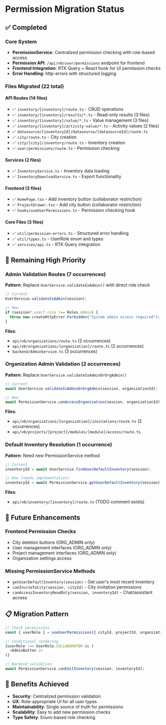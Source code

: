 # Permission Migration Status

## ✅ Completed

### Core System
- **PermissionService**: Centralized permission checking with role-based access
- **Permission API**: `/api/v0/user/permissions` endpoint for frontend
- **Frontend Integration**: RTK Query + React hook for UI permission checks
- **Error Handling**: http-errors with structured logging

### Files Migrated (22 total)

#### API Routes (14 files)
- ✅ `inventory/[inventory]/route.ts` - CRUD operations  
- ✅ `inventory/[inventory]/results/*.ts` - Read-only results (3 files)
- ✅ `inventory/[inventory]/value/*.ts` - Value management (3 files) 
- ✅ `inventory/[inventory]/activity-value/*.ts` - Activity values (2 files)
- ✅ `datasource/[inventoryId]/datasource/[datasourceId]/route.ts`
- ✅ `city/route.ts` - City creation
- ✅ `city/[city]/inventory/route.ts` - Inventory creation
- ✅ `user/permissions/route.ts` - Permission checking

#### Services (2 files)
- ✅ `InventoryService.ts` - Inventory data loading
- ✅ `InventoryDownloadService.ts` - Export functionality

#### Frontend (3 files)  
- ✅ `HomePage.tsx` - Add inventory button (collaborator restriction)
- ✅ `ProjectDrawer.tsx` - Add city button (collaborator restriction)
- ✅ `hooks/useUserPermissions.ts` - Permission checking hook

#### Core Files (3 files)
- ✅ `util/permission-errors.ts` - Structured error handling
- ✅ `util/types.ts` - UserRole enum and types
- ✅ `services/api.ts` - RTK Query integration

## 🔄 Remaining High Priority

### Admin Validation Routes (7 occurrences)
**Pattern**: Replace `UserService.validateIsAdmin()` with direct role check
```typescript
// Current
UserService.validateIsAdmin(session);

// New  
if (session?.user?.role !== Roles.Admin) {
  throw new createHttpError.Forbidden("System admin access required");
}
```

**Files**:
- `api/v0/organizations/route.ts` (2 occurrences)
- `api/v0/organizations/[organization]/route.ts` (2 occurrences) 
- `backend/AdminService.ts` (3 occurrences)

### Organization Admin Validation (2 occurrences)
**Pattern**: Replace `UserService.validateIsAdminOrOrgAdmin()`
```typescript
// Current
await UserService.validateIsAdminOrOrgAdmin(session, organizationId);

// New
await PermissionService.canAccessOrganization(session, organizationId);
```

**Files**:
- `api/v0/organizations/[organization]/invitations/route.ts` (2 occurrences)
- `api/v0/projects/[project]/modules/[module]/access/route.ts`

### Default Inventory Resolution (1 occurrence) 
**Pattern**: Need new PermissionService method
```typescript
// Current
inventoryId = await UserService.findUserDefaultInventory(session);

// New (needs implementation)
inventoryId = await PermissionService.getUserDefaultInventory(session);
```

**Files**:
- `api/v0/inventory/[inventory]/route.ts` (TODO comment exists)

## 🔄 Future Enhancements

### Frontend Permission Checks
- City deletion buttons (ORG_ADMIN only)
- User management interfaces (ORG_ADMIN only)
- Project management interfaces (ORG_ADMIN only)
- Organization settings access

### Missing PermissionService Methods
- `getUserDefaultInventory(session)` - Get user's most recent inventory
- `canInviteToCity(session, cityId)` - City invitation permissions
- `canAccessInventoryReadOnly(session, inventoryId)` - Chat/assistant access

## 📋 Migration Pattern
```typescript
// Check permissions
const { userRole } = useUserPermissions({ cityId, projectId, organizationId });

// Conditional rendering
{userRole !== UserRole.COLLABORATOR && (
  <AdminButton />
)}

// Backend validation  
await PermissionService.canEditInventory(session, inventoryId);
```

## 🎯 Benefits Achieved
- **Security**: Centralized permission validation
- **UX**: Role-appropriate UI for all user types  
- **Maintainability**: Single source of truth for permissions
- **Scalability**: Easy to add new permission checks
- **Type Safety**: Enum-based role checking